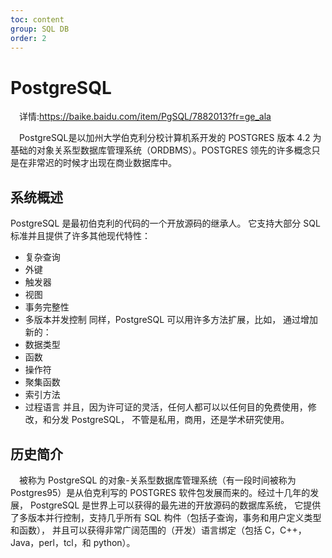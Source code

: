 ```yaml
---
toc: content
group: SQL DB
order: 2
---
```


# PostgreSQL
&emsp;详情:<https://baike.baidu.com/item/PgSQL/7882013?fr=ge_ala>  

&emsp;PostgreSQL是以加州大学伯克利分校计算机系开发的 POSTGRES 版本 4.2 为基础的对象关系型数据库管理系统（ORDBMS）。POSTGRES 领先的许多概念只是在非常迟的时候才出现在商业数据库中。

## 系统概述
PostgreSQL 是最初伯克利的代码的一个开放源码的继承人。 它支持大部分 SQL 标准并且提供了许多其他现代特性：
- 复杂查询
- 外键
- 触发器
- 视图
- 事务完整性
- 多版本并发控制
同样，PostgreSQL 可以用许多方法扩展，比如， 通过增加新的：
- 数据类型
- 函数
- 操作符
- 聚集函数
- 索引方法
- 过程语言
并且，因为许可证的灵活，任何人都可以以任何目的免费使用，修改，和分发 PostgreSQL， 不管是私用，商用，还是学术研究使用。

## 历史简介
&emsp;被称为 PostgreSQL 的对象-关系型数据库管理系统（有一段时间被称为 Postgres95）是从伯克利写的 POSTGRES 软件包发展而来的。经过十几年的发展， PostgreSQL 是世界上可以获得的最先进的开放源码的数据库系统， 它提供了多版本并行控制，支持几乎所有 SQL 构件（包括子查询，事务和用户定义类型和函数）， 并且可以获得非常广阔范围的（开发）语言绑定（包括 C，C++，Java，perl，tcl，和 python）。
